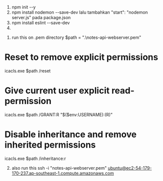 <!-- urutan project -->

1. npm init --y
2. npm install nodemon --save-dev lalu tambahkan "start": "nodemon server.js" pada package.json
3. npm install eslint --save-dev
4. 


<!-- THIS IS TO CONNECT TO EC2 Instance AWS -->

1. run this on .pem directory
$path = ".\notes-api-webserver.pem"
# Reset to remove explicit permissions
icacls.exe $path /reset
# Give current user explicit read-permission
icacls.exe $path /GRANT:R "$($env:USERNAME):(R)"
# Disable inheritance and remove inherited permissions
icacls.exe $path /inheritance:r

2. also run this
ssh -i "notes-api-webserver.pem" ubuntu@ec2-54-179-170-237.ap-southeast-1.compute.amazonaws.com

